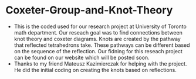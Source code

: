 # Coxeter-Group-and-Knot-Theory
- This is the coded used for our research project at University of Toronto math department. Our reseach goal was to find connections between knot theory and coxeter diagrams. Knots are created by the pathway that reflected tetrahedrons take. These pathways can be different based on the sequence of the reflection. Our fidning for this reseach project can be found on our website which will be posted soon.
- Thanks to my friend Mateusz Kazimierczak for helping with the project. He did the initial coding on creating the knots based on reflections.

